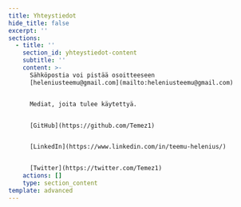 ```yaml
---
title: Yhteystiedot
hide_title: false
excerpt: ''
sections:
  - title: ''
    section_id: yhteystiedot-content
    subtitle: ''
    content: >-
      Sähköpostia voi pistää osoitteeseen
      [heleniusteemu@gmail.com](mailto:heleniusteemu@gmail.com)


      Mediat, joita tulee käytettyä.


      [GitHub](https://github.com/Temez1)


      [LinkedIn](https://www.linkedin.com/in/teemu-helenius/)


      [Twitter](https://twitter.com/Temez1)
    actions: []
    type: section_content
template: advanced
---
```


